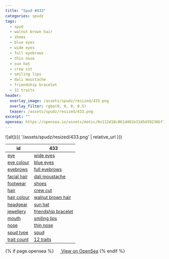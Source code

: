 ```yaml
---
title: "Spud #433"
categories: spudz
tags:
  - spud
  - walnut brown hair
  - shoes
  - blue eyes
  - wide eyes
  - full eyebrows
  - thin nose
  - sun hat
  - crew cut
  - smiling lips
  - dali moustache
  - friendship bracelet
  - 12 traits
header:
  overlay_image: /assets/spudz/resized/433.png
  overlay_filter: rgba(0, 0, 0, 0.5)
  teaser: /assets/spudz/resized/433.png
excerpt: ""
opensea: https://opensea.io/assets/matic/0x112d18c861d401b3145d39236bf149f01e18beed/433
---
```

![alt]({{ '/assets/spudz/resized/433.png' | relative_url }})

| id | 433 |
|-|-|
| <a href="/traits/eye/#trait-type">eye</a> | <a href="/traits/eye/wide-eyes/1/#trait">wide eyes</a> |
| <a href="/traits/eye-colour/#trait-type">eye colour</a> | <a href="/traits/eye-colour/blue-eyes/1/#trait">blue eyes</a> |
| <a href="/traits/eyebrows/#trait-type">eyebrows</a> | <a href="/traits/eyebrows/full-eyebrows/1/#trait">full eyebrows</a> |
| <a href="/traits/facial-hair/#trait-type">facial hair</a> | <a href="/traits/facial-hair/dali-moustache/1/#trait">dali moustache</a> |
| <a href="/traits/footwear/#trait-type">footwear</a> | <a href="/traits/footwear/shoes/1/#trait">shoes</a> |
| <a href="/traits/hair/#trait-type">hair</a> | <a href="/traits/hair/crew-cut/1/#trait">crew cut</a> |
| <a href="/traits/hair-colour/#trait-type">hair colour</a> | <a href="/traits/hair-colour/walnut-brown-hair/1/#trait">walnut brown hair</a> |
| <a href="/traits/headgear/#trait-type">headgear</a> | <a href="/traits/headgear/sun-hat/1/#trait">sun hat</a> |
| <a href="/traits/jewellery/#trait-type">jewellery</a> | <a href="/traits/jewellery/friendship-bracelet/1/#trait">friendship bracelet</a> |
| <a href="/traits/mouth/#trait-type">mouth</a> | <a href="/traits/mouth/smiling-lips/1/#trait">smiling lips</a> |
| <a href="/traits/nose/#trait-type">nose</a> | <a href="/traits/nose/thin-nose/1/#trait">thin nose</a> |
| <a href="/traits/spud-type/#trait-type">spud type</a> | <a href="/traits/spud-type/spud/1/#trait">spud</a> |
| <a href="/traits/trait-count/#trait-type">trait count</a> | <a href="/traits/trait-count/12-traits/1/#trait">12 traits</a> |

{% if page.opensea %}
<a href="{{page.opensea}}" class="btn btn--info" onclick="window.open(this.href, '_blank'); return false;"><img src="/assets/images/opensea.svg" width="16px"><span>  View on OpenSea</span></a>
{% endif %}
